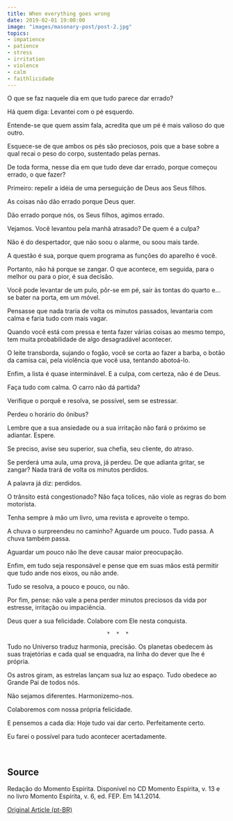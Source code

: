 ```yaml
---
title: When everything goes wrong
date: 2019-02-01 19:00:00
image: "images/masonary-post/post-2.jpg"
topics: 
- impatience
- patience
- stress
- irritation
- violence
- calm
- faithlicidade
---
```


O que se faz naquele dia em que tudo parece dar errado?

Há quem diga: Levantei com o pé esquerdo.

Entende-se que quem assim fala, acredita que um pé é mais valioso do que outro.

Esquece-se de que ambos os pés são preciosos, pois que a base sobre a qual
recai o peso do corpo, sustentado pelas pernas.

De toda forma, nesse dia em que tudo deve dar errado, porque começou errado, o
que fazer?

Primeiro: repelir a idéia de uma perseguição de Deus aos Seus filhos.

As coisas não dão errado porque Deus quer.

Dão errado porque nós, os Seus filhos, agimos errado.

Vejamos. Você levantou pela manhã atrasado? De quem é a culpa?

Não é do despertador, que não soou o alarme, ou soou mais tarde.

A questão é sua, porque quem programa as funções do aparelho é você.

Portanto, não há porque se zangar. O que acontece, em seguida, para o melhor ou
para o pior, é sua decisão.

Você pode levantar de um pulo, pôr-se em pé, sair às tontas do quarto e... se
bater na porta, em um móvel.

Pensasse que nada traria de volta os minutos passados, levantaria com calma e
faria tudo com mais vagar.

Quando você está com pressa e tenta fazer várias coisas ao mesmo tempo, tem
muita probabilidade de algo desagradável acontecer.

O leite transborda, sujando o fogão, você se corta ao fazer a barba, o botão da
camisa cai, pela violência que você usa, tentando abotoá-lo.

Enfim, a lista é quase interminável. E a culpa, com certeza, não é de Deus.

Faça tudo com calma. O carro não dá partida?

Verifique o porquê e resolva, se possível, sem se estressar.

Perdeu o horário do ônibus?

Lembre que a sua ansiedade ou a sua irritação não fará o próximo se adiantar.
Espere.

Se preciso, avise seu superior, sua chefia, seu cliente, do atraso.

Se perderá uma aula, uma prova, já perdeu. De que adianta gritar, se zangar?
Nada trará de volta os minutos perdidos.

A palavra já diz: perdidos.

O trânsito está congestionado? Não faça tolices, não viole as regras do bom
motorista.

Tenha sempre à mão um livro, uma revista e aproveite o tempo.

A chuva o surpreendeu no caminho? Aguarde um pouco. Tudo passa. A chuva também
passa.

Aguardar um pouco não lhe deve causar maior preocupação.

Enfim, em tudo seja responsável e pense que em suas mãos está permitir que tudo
ande nos eixos, ou não ande.

Tudo se resolva, a pouco e pouco, ou não.

Por fim, pense: não vale a pena perder minutos preciosos da vida por estresse,
irritação ou impaciência.

Deus quer a sua felicidade. Colabore com Ele nesta conquista.

                                    *  *  *

Tudo no Universo traduz harmonia, precisão. Os planetas obedecem às suas
trajetórias e cada qual se enquadra, na linha do dever que lhe é própria.

Os astros giram, as estrelas lançam sua luz ao espaço. Tudo obedece ao Grande
Pai de todos nós.

Não sejamos diferentes. Harmonizemo-nos.

Colaboremos com nossa própria felicidade.

E pensemos a cada dia: Hoje tudo vai dar certo. Perfeitamente certo.

Eu farei o possível para tudo acontecer acertadamente.

 

## Source
Redação do Momento Espírita.
Disponível no CD Momento Espírita, v. 13 e no
livro Momento Espírita, v. 6, ed. FEP.
Em 14.1.2014.


[Original Article (pt-BR)](http://momento.com.br/pt/ler_texto.php?id=1537)

